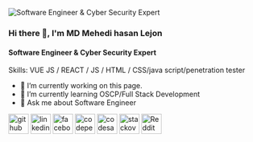 ![ Software Engineer & Cyber Security Expert](https://media.licdn.com/dms/image/v2/D4E16AQGKCrfpCuuTkA/profile-displaybackgroundimage-shrink_350_1400/profile-displaybackgroundimage-shrink_350_1400/0/1732002478478?e=1737590400&v=beta&t=C3WKVVnUIWEzaXSN9hG5ugbSmBF92gpsEoO0EuhFppE)

### Hi there 👋, I'm MD Mehedi hasan Lejon
####  Software Engineer & Cyber Security Expert



Skills: VUE JS / REACT / JS / HTML / CSS/java script/penetration tester

- 🔭 I’m currently working on this page. 
- 🌱 I’m currently learning OSCP/Full Stack Development 
- 💬 Ask me about Software Engineer 


[<img src='https://cdn.jsdelivr.net/npm/simple-icons@3.0.1/icons/github.svg' alt='github' height='40'>](https://github.com/lejon369)  [<img src='https://cdn.jsdelivr.net/npm/simple-icons@3.0.1/icons/linkedin.svg' alt='linkedin' height='40'>](https://www.linkedin.com/in/lejon369/)  [<img src='https://cdn.jsdelivr.net/npm/simple-icons@3.0.1/icons/facebook.svg' alt='facebook' height='40'>](https://www.facebook.com/Lijon369)  [<img src='https://cdn.jsdelivr.net/npm/simple-icons@3.0.1/icons/codepen.svg' alt='codepen' height='40'>](https://codepen.io/lejon369)  [<img src='https://cdn.jsdelivr.net/npm/simple-icons@3.0.1/icons/codesandbox.svg' alt='codesandbox' height='40'>](https://codesandbox.io/u/lejon369)  [<img src='https://cdn.jsdelivr.net/npm/simple-icons@3.0.1/icons/stackoverflow.svg' alt='stackoverflow' height='40'>](https://stackoverflow.com/users/lejon369)  [<img src='https://cdn.jsdelivr.net/npm/simple-icons@3.0.1/icons/reddit.svg' alt='Reddit' height='40'>](https://www.reddit.com/user/lejon369)  

